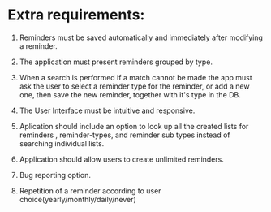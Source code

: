 # Extra requirements:

1) Reminders must be saved automatically and immediately after modifying a reminder.
	
2) The application must present reminders grouped by type.
	
3) When a search is performed if a match cannot be made the app must ask the user to select a reminder type for the reminder, or add a new one, then save the new reminder, together with it's type in the DB.
	
4) The User Interface must be intuitive and responsive.  
  
5) Aplication should include an option to look up all the created lists for reminders , reminder-types, and reminder sub types instead of searching individual lists.  
  
6) Application should allow users to create unlimited reminders.  

7) Bug reporting option.  

8) Repetition of a reminder according to user choice(yearly/monthly/daily/never)
